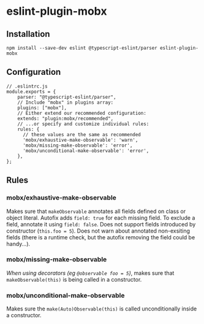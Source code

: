# eslint-plugin-mobx

## Installation

```
npm install --save-dev eslint @typescript-eslint/parser eslint-plugin-mobx 
```

## Configuration

```
// .eslintrc.js
module.exports = {
    parser: "@typescript-eslint/parser",
    // Include "mobx" in plugins array:
    plugins: ["mobx"],        
    // Either extend our recommended configuration:
    extends: "plugin:mobx/recommended",
    // ...or specify and customize individual rules:
    rules: {
      // these values are the same as recommended
      'mobx/exhaustive-make-observable': 'warn',      
      'mobx/missing-make-observable': 'error',
      'mobx/unconditional-make-observable': 'error',      
    },
};
```

## Rules

### mobx/exhaustive-make-observable

Makes sure that `makeObservable` annotates all fields defined on class or object literal.
Autofix adds `field: true` for each missing field.
To exclude a field, annotate it using `field: false`.
Does not support fields introduced by constructor (`this.foo = 5`).
Does not warn about annotated non-exsiting fields (there is a runtime check, but the autofix removing the field could be handy...).

### mobx/missing-make-observable

*When using decorators (eg `@observable foo = 5`)*, makes sure that `makeObservable(this)` is being called in a constructor.

### mobx/unconditional-make-observable

Makes sure the `make(Auto)Observable(this)` is called unconditionally inside a constructor.